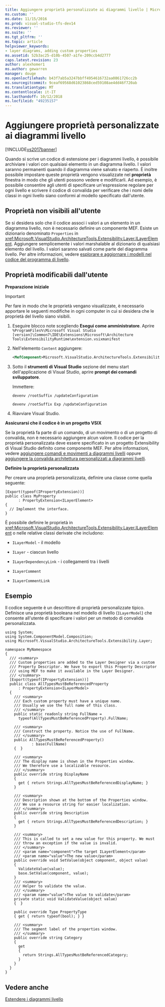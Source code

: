 ```yaml
---
title: Aggiungere proprietà personalizzate ai diagrammi livello | Microsoft Docs
ms.custom: ''
ms.date: 11/15/2016
ms.prod: visual-studio-tfs-dev14
ms.reviewer: ''
ms.suite: ''
ms.tgt_pltfrm: ''
ms.topic: article
helpviewer_keywords:
- layer diagrams, adding custom properties
ms.assetid: 52b3ac25-d10b-4507-a1fe-209ccb4d2777
caps.latest.revision: 23
author: alexhomer1
ms.author: gewarren
manager: douge
ms.openlocfilehash: b43f7ab5a3247bbff4954616732aa0861726cc2b
ms.sourcegitcommit: 9ceaf69568d61023868ced59108ae4dd46f720ab
ms.translationtype: MT
ms.contentlocale: it-IT
ms.lasthandoff: 10/12/2018
ms.locfileid: "49235157"
---
```

# <a name="add-custom-properties-to-layer-diagrams"></a>Aggiungere proprietà personalizzate ai diagrammi livello
[!INCLUDE[vs2017banner](../includes/vs2017banner.md)]

Quando si scrive un codice di estensione per i diagrammi livello, è possibile archiviare i valori con qualsiasi elemento in un diagramma livello. I valori saranno permanenti quando il diagramma viene salvato e riaperto. È inoltre possibile impostare queste proprietà vengono visualizzate nel **proprietà** finestra in modo che gli utenti possono vedere e modificarli. Ad esempio, è possibile consentire agli utenti di specificare un'espressione regolare per ogni livello e scrivere il codice di convalida per verificare che i nomi delle classi in ogni livello siano conformi al modello specificato dall'utente.  
  
## <a name="properties-not-visible-to-the-user"></a>Proprietà non visibili all'utente  
 Se si desidera solo che il codice associ i valori a un elemento in un diagramma livello, non è necessario definire un componente MEF. Esiste un dizionario denominato `Properties` in <xref:Microsoft.VisualStudio.ArchitectureTools.Extensibility.Layer.ILayerElement>. Aggiungere semplicemente i valori marshalable al dizionario di qualsiasi elemento del livello. I valori saranno salvati come parte del diagramma livello. Per altre informazioni, vedere [esplorare e aggiornare i modelli nel codice del programma di livello](../modeling/navigate-and-update-layer-models-in-program-code.md).  
  
## <a name="properties-that-the-user-can-edit"></a>Proprietà modificabili dall'utente  
 **Preparazione iniziale**  
  
> [!IMPORTANT]
>  Per fare in modo che le proprietà vengano visualizzate, è necessario apportare le seguenti modifiche in ogni computer in cui si desidera che le proprietà del livello siano visibili.  
>   
>  1.  Eseguire blocco note scegliendo **Esegui come amministratore**. Aprire `%ProgramFiles%\Microsoft Visual Studio [version]\Common7\IDE\Extensions\Microsoft\Architecture Tools\ExtensibilityRuntime\extension.vsixmanifest`  
> 2.  Nell'elemento `Content` aggiungere:  
>   
>     ```xml  
>     <MefComponent>Microsoft.VisualStudio.ArchitectureTools.Extensibility.Layer.Provider.dll</MefComponent>  
>     ```  
> 3.  Sotto il **strumenti di Visual Studio** sezione del menu start dell'applicazione di Visual Studio, aprire **prompt dei comandi sviluppatore**.  
>   
>      Immettere:  
>   
>      `devenv /rootSuffix /updateConfiguration`  
>   
>      `devenv /rootSuffix Exp /updateConfiguration`  
> 4.  Riavviare Visual Studio.  
  
 **Assicurarsi che il codice è in un progetto VSIX**  
  
 Se la proprietà fa parte di un comando, di un movimento o di un progetto di convalida, non è necessario aggiungere alcun valore. Il codice per la proprietà personalizzata deve essere specificato in un progetto Extensibility di Visual Studio definito come componente MEF. Per altre informazioni, vedere [aggiungere comandi e movimenti a diagrammi livelli](../modeling/add-commands-and-gestures-to-layer-diagrams.md) oppure [aggiungere la convalida architettura personalizzati a diagrammi livelli](../modeling/add-custom-architecture-validation-to-layer-diagrams.md).  
  
 **Definire la proprietà personalizzata**  
  
 Per creare una proprietà personalizzata, definire una classe come quella seguente:  
  
```  
[Export(typeof(IPropertyExtension))]  
public class MyProperty   
      : PropertyExtension<ILayerElement>  
{  
  // Implement the interface.  
}  
```  
  
 È possibile definire le proprietà in <xref:Microsoft.VisualStudio.ArchitectureTools.Extensibility.Layer.ILayerElement> o nelle relative classi derivate che includono:  
  
-   `ILayerModel` - il modello  
  
-   `ILayer` - ciascun livello  
  
-   `ILayerDependencyLink` - i collegamenti tra i livelli  
  
-   `ILayerComment`  
  
-   `ILayerCommentLink`  
  
## <a name="example"></a>Esempio  
 Il codice seguente è un descrittore di proprietà personalizzate tipico. Definisce una proprietà booleana nel modello di livello (`ILayerModel`) che consente all'utente di specificare i valori per un metodo di convalida personalizzata.  
  
```  
using System;  
using System.ComponentModel.Composition;  
using Microsoft.VisualStudio.ArchitectureTools.Extensibility.Layer;  
  
namespace MyNamespace  
{  
  /// <summary>  
  /// Custom properties are added to the Layer Designer via a custom  
  /// Property Descriptor. We have to export this Property Descriptor  
  /// using MEF to make it available in the Layer Designer.  
  /// </summary>  
  [Export(typeof(IPropertyExtension))]  
  public class AllTypesMustBeReferencedProperty   
      : PropertyExtension<ILayerModel>  
  {  
    /// <summary>  
    /// Each custom property must have a unique name.   
    /// Usually we use the full name of this class.  
    /// </summary>  
    public static readonly string FullName =  
      typeof(AllTypesMustBeReferencedProperty).FullName;  
  
    /// <summary>  
    /// Construct the property. Notice the use of FullName.  
    /// </summary>  
    public AllTypesMustBeReferencedProperty()  
            : base(FullName)  
    {  }  
  
    /// <summary>  
    /// The display name is shown in the Properties window.  
    /// We therefore use a localizable resource.  
    /// </summary>  
    public override string DisplayName  
    {  
      get { return Strings.AllTypesMustBeReferencedDisplayName; }  
    }  
  
    /// <summary>  
    /// Description shown at the bottom of the Properties window.  
    /// We use a resource string for easier localization.  
    /// </summary>  
    public override string Description  
    {  
      get { return Strings.AllTypesMustBeReferencedDescription; }  
    }  
  
    /// <summary>  
    /// This is called to set a new value for this property. We must  
    /// throw an exception if the value is invalid.  
    /// </summary>  
    /// <param name="component">The target ILayerElement</param>  
    /// <param name="value">The new value</param>  
    public override void SetValue(object component, object value)  
    {  
      ValidateValue(value);  
      base.SetValue(component, value);  
    }  
    /// <summary>  
    /// Helper to validate the value.  
    /// </summary>  
    /// <param name="value">The value to validate</param>  
    private static void ValidateValue(object value)  
    {  }  
  
    public override Type PropertyType  
    { get { return typeof(bool); } }  
  
    /// <summary>  
    /// The segment label of the properties window.  
    /// </summary>  
    public override string Category  
    {   
      get  
      {  
        return Strings.AllTypesMustBeReferencedCategory;  
      }  
    }  
  }  
}  
```  
  
## <a name="see-also"></a>Vedere anche  
 [Estendere i diagrammi livello](../modeling/extend-layer-diagrams.md)



